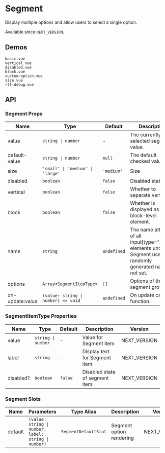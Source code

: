 # Segment

Display multiple options and allow users to select a single option.

Available since `NEXT_VERSION`.

## Demos

```demo
basic.vue
vertical.vue
disabled.vue
block.vue
custom-option.vue
size.vue
rtl-debug.vue
```

## API

### Segment Props

| Name | Type | Default | Description | Version |
| --- | --- | --- | --- | --- |
| value | `string \| number` | - | The currently selected segment value. | NEXT_VERSION |
| default-value | `string \| number` | `null` | The default checked value. | NEXT_VERSION |
| size | `'small' \| 'medium' \| 'large'` | `'medium'` | Size | NEXT_VERSION |
| disabled | `boolean` | `false` | Disabled state. | NEXT_VERSION |
| vertical | `boolean` | `false` | Whether to separate vertically. | NEXT_VERSION |
| block | `boolean` | `false` | Whether is displayed as a block-level element. | NEXT_VERSION |
| name | `string` | `undefined` | The name attribute of all input[type="radio"] elements under Segment uses a randomly generated name if not set. | NEXT_VERSION |
| options | `Array<SegmentItemType>` | `[]` | Options of the segment group. | NEXT_VERSION |
| on-update:value | `(value: string \| number) => void` | `undefined` | On update callback function. | NEXT_VERSION |

### SegmentItemType Properties

| Name | Type | Default | Description | Version |
| --- | --- | --- | --- | --- |
| value | `string \| number` | - | Value for Segment item | NEXT_VERSION |
| label | `string` | - | Display text for Segment item | NEXT_VERSION |
| disabled? | `boolean` | `false` | Disabled state of segment item | NEXT_VERSION |

### Segment Slots

| Name | Parameters | Type Alias | Description | Version |
| --- | --- | --- | --- | --- |
| default | `(value: string \| number; label: string \| number)` | `SegmentDefaultSlot` | Segment option rendering | NEXT_VERSION |
